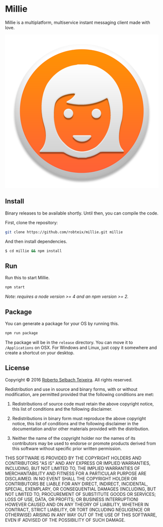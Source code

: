 # Millie

Millie is a multiplatform, multiservice instant messaging client made with love.

![](./app/img/millie.png)

## Install

Binary releases to be available shortly. Until then, you can compile the code.

First, clone the repository: 

```bash
git clone https://github.com/robteix/millie.git millie
```

And then install dependencies.

```bash
$ cd millie && npm install
```

## Run

Run this to start Millie.

```bash
npm start
```

*Note: requires a node version >= 4 and an npm version >= 2.*

## Package

You can generate a package for your OS by running this.

```bash
npm run package
```

The package will be in the `release` directory. You can move it to
`/Applications` on OSX. For Windows and Linux, just copy it somewhere
and create a shortcut on your desktop.

## License

Copyright © 2016 [Roberto Selbach Teixeira](https://robteix.com).
All rights reserved.

Redistribution and use in source and binary forms, with or without
modification, are permitted provided that the following conditions are met:

1. Redistributions of source code must retain the above copyright notice,
this list of conditions and the following disclaimer.

2. Redistributions in binary form must reproduce the above copyright notice,
this list of conditions and the following disclaimer in the documentation
and/or other materials provided with the distribution.

3. Neither the name of the copyright holder nor the names of its contributors
may be used to endorse or promote products derived from this software without
specific prior written permission.

THIS SOFTWARE IS PROVIDED BY THE COPYRIGHT HOLDERS AND CONTRIBUTORS "AS IS"
AND ANY EXPRESS OR IMPLIED WARRANTIES, INCLUDING, BUT NOT LIMITED TO, THE
IMPLIED WARRANTIES OF MERCHANTABILITY AND FITNESS FOR A PARTICULAR PURPOSE
ARE DISCLAIMED. IN NO EVENT SHALL THE COPYRIGHT HOLDER OR CONTRIBUTORS BE
LIABLE FOR ANY DIRECT, INDIRECT, INCIDENTAL, SPECIAL, EXEMPLARY, OR
CONSEQUENTIAL DAMAGES (INCLUDING, BUT NOT LIMITED TO, PROCUREMENT OF
SUBSTITUTE GOODS OR SERVICES; LOSS OF USE, DATA, OR PROFITS; OR BUSINESS
INTERRUPTION) HOWEVER CAUSED AND ON ANY THEORY OF LIABILITY, WHETHER IN
CONTRACT, STRICT LIABILITY, OR TORT (INCLUDING NEGLIGENCE OR OTHERWISE)
ARISING IN ANY WAY OUT OF THE USE OF THIS SOFTWARE, EVEN IF ADVISED OF THE
POSSIBILITY OF SUCH DAMAGE.